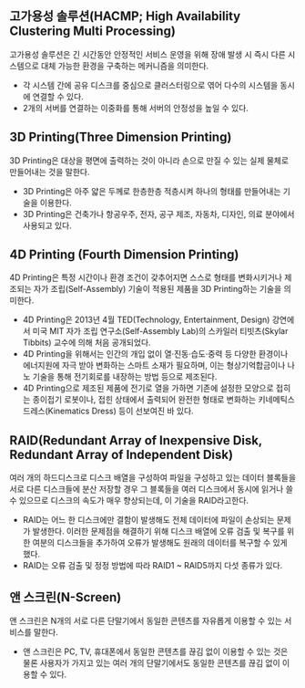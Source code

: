 ## 고가용성 솔루션(HACMP; High Availability Clustering Multi Processing)

고가용성 솔루션은 긴 시간동안 안정적인 서비스 운영을 위해 장애 발생 시 즉시 다른 시스템으로 대체 가능한 환경을 구축하는 메커니즘을 의미한다.

- 각 시스템 간에 공유 디스크를 중심으로 클러스터링으로 엮어 다수의 시스템을 동시에 연결할 수 있다.
- 2개의 서버를 연결하는 이중화를 통해 서버의 안정성을 높일 수 있다.

## 3D Printing(Three Dimension Printing)

3D Printing은 대상을 평면에 출력하는 것이 아니라 손으로 만질 수 있는 실제 물체로 만들어내는 것을 말한다.

- 3D Printing은 아주 얇은 두께로 한층한층 적층시켜 하나의 형태를 만들어내는 기술을 이용한다.
- 3D Printing은 건축가나 항공우주, 전자, 공구 제조, 자동차, 디자인, 의료 분야에서 사용되고 있다.

## 4D Printing (Fourth Dimension Printing)

4D Printing은 특정 시간이나 환경 조건이 갖추어지면 스스로 형태를 변화시키거나 제조되는 자가 조립(Self-Assembly) 기술이 적용된 제품을 3D Printing하는 기술을 의미한다.

- 4D Printing은 2013년 4월 TED(Technology, Entertainment, Design) 강연에서 미국 MIT 자가 조립 연구소(Self-Assembly Lab)의 스카일러 티빗츠(Skylar Tibbits) 교수에 의해 처음 공개되었다.
- 4D Printing을 위해서는 인간의 개입 없이 열·진동·습도·중력 등 다양한 환경이나 에너지원에 자극 받아 변화하는 스마트 소재가 필요하며, 이는 형상기억합금이나 나노 기술을 통해 전기회로를 내장하는 방법 등으로 제조된다.
- 4D Printing으로 제조된 제품에 전기로 열을 가하면 기존에 설정한 모양으로 접히는 종이접기 로봇이나, 접힌 상태에서 출력되어 완전한 형태로 변화하는 키네메틱스 드레스(Kinematics Dress) 등이 선보여진 바 있다.

## RAID(Redundant Array of Inexpensive Disk, Redundant Array of Independent Disk)

여러 개의 하드디스크로 디스크 배열을 구성하여 파일을 구성하고 있는 데이터 블록들을 서로 다른 디스크들에 분산 저장할 경우 그 블록들을 여러 디스크에서 동시에 읽거나 쓸 수 있으므로 디스크의 속도가 매우 향상되는데, 이 기술을 RAID라고한다.

- RAID는 어느 한 디스크에만 결함이 발생해도 전체 데이터에 파일이 손상되는 문제가 발생한다. 이러한 문제점을 해결하기 위해 디스크 배열에 오류 검출 및 복구를 위한 여분의 디스크들을 추가하여 오류가 발생해도 원래의 데이터를 복구할 수 있게 했다.
- RAID는 오류 검출 및 정정 방법에 따라 RAID1 ~ RAID5까지 다섯 종류가 있다.

## 앤 스크린(N-Screen)

앤 스크린은 N개의 서로 다른 단말기에서 동일한 콘텐츠를 자유롭게 이용할 수 있는 서비스를 말한다.

- 앤 스크린은 PC, TV, 휴대폰에서 동일한 콘텐츠를 끊김 없이 이용할 수 있는 것은 물론 사용자가 가지고 있는 여러 개의 단말기에서도 동일한 콘텐츠를 끊김 없이 이용할 수 있다.

